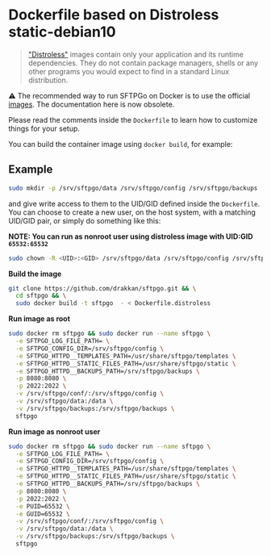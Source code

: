 # Dockerfile based on Distroless static-debian10
> ["Distroless"](https://github.com/GoogleContainerTools/distroless) images contain only your application and its runtime dependencies. They do not contain package managers, shells or any other programs you would expect to find in a standard Linux distribution.

:warning: The recommended way to run SFTPGo on Docker is to use the official [images](https://hub.docker.com/r/drakkan/sftpgo). The documentation here is now obsolete.

Please read the comments inside the `Dockerfile` to learn how to customize things for your setup.

You can build the container image using `docker build`, for example:

## Example 

```bash
sudo mkdir -p /srv/sftpgo/data /srv/sftpgo/config /srv/sftpgo/backups
```

and give write access to them to the UID/GID defined inside the `Dockerfile`. You can choose to create a new user, on the host system, with a matching UID/GID pair, or simply do something like this:

**NOTE: You can run as nonroot user using distroless image with UID:GID `65532:65532`**

```bash
sudo chown -R <UID>:<GID> /srv/sftpgo/data /srv/sftpgo/config /srv/sftpgo/backups
```

**Build the image**
```bash
git clone https://github.com/drakkan/sftpgo.git && \
  cd sftpgo && \
  sudo docker build -t sftpgo  - < Dockerfile.distroless
```

**Run image as root**
```bash
sudo docker rm sftpgo && sudo docker run --name sftpgo \
  -e SFTPGO_LOG_FILE_PATH= \
  -e SFTPGO_CONFIG_DIR=/srv/sftpgo/config \
  -e SFTPGO_HTTPD__TEMPLATES_PATH=/usr/share/sftpgo/templates \
  -e SFTPGO_HTTPD__STATIC_FILES_PATH=/usr/share/sftpgo/static \
  -e SFTPGO_HTTPD__BACKUPS_PATH=/srv/sftpgo/backups \
  -p 8080:8080 \
  -p 2022:2022 \
  -v /srv/sftpgo/conf/:/srv/sftpgo/config \
  -v /srv/sftpgo/data:/data \
  -v /srv/sftpgo/backups:/srv/sftpgo/backups \
  sftpgo
```

**Run image as nonroot user**
```bash
sudo docker rm sftpgo && sudo docker run --name sftpgo \
  -e SFTPGO_LOG_FILE_PATH= \
  -e SFTPGO_CONFIG_DIR=/srv/sftpgo/config \
  -e SFTPGO_HTTPD__TEMPLATES_PATH=/usr/share/sftpgo/templates \
  -e SFTPGO_HTTPD__STATIC_FILES_PATH=/usr/share/sftpgo/static \
  -e SFTPGO_HTTPD__BACKUPS_PATH=/srv/sftpgo/backups \
  -p 8080:8080 \
  -p 2022:2022 \
  -e PUID=65532 \
  -e GUID=65532 \
  -v /srv/sftpgo/conf/:/srv/sftpgo/config \
  -v /srv/sftpgo/data:/data \
  -v /srv/sftpgo/backups:/srv/sftpgo/backups \
  sftpgo
```
